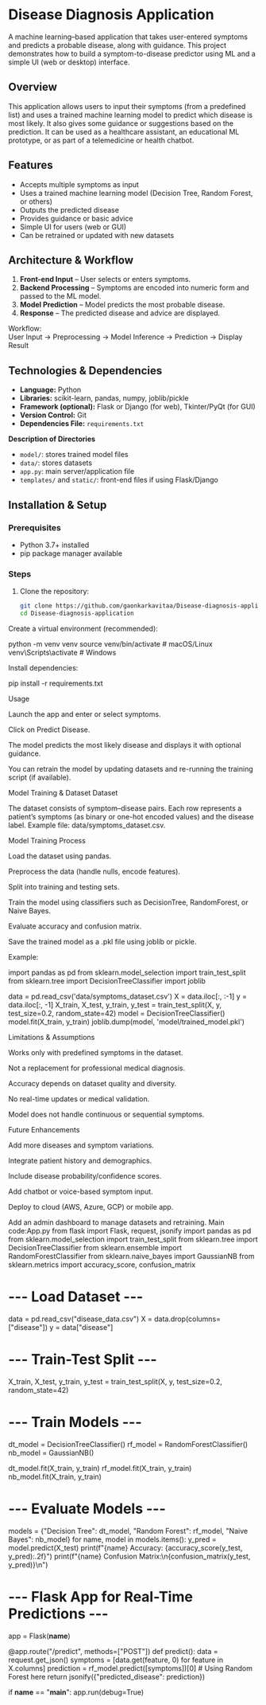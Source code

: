 # Disease Diagnosis Application

A machine learning–based application that takes user-entered symptoms and predicts a probable disease, along with guidance. This project demonstrates how to build a symptom-to-disease predictor using ML and a simple UI (web or desktop) interface.

## Overview
This application allows users to input their symptoms (from a predefined list) and uses a trained machine learning model to predict which disease is most likely. It also gives some guidance or suggestions based on the prediction. It can be used as a healthcare assistant, an educational ML prototype, or as part of a telemedicine or health chatbot.

## Features
- Accepts multiple symptoms as input  
- Uses a trained machine learning model (Decision Tree, Random Forest, or others)  
- Outputs the predicted disease  
- Provides guidance or basic advice  
- Simple UI for users (web or GUI)  
- Can be retrained or updated with new datasets  

## Architecture & Workflow
1. **Front-end Input** – User selects or enters symptoms.  
2. **Backend Processing** – Symptoms are encoded into numeric form and passed to the ML model.  
3. **Model Prediction** – Model predicts the most probable disease.  
4. **Response** – The predicted disease and advice are displayed.  

Workflow:  
User Input → Preprocessing → Model Inference → Prediction → Display Result

## Technologies & Dependencies
- **Language:** Python  
- **Libraries:** scikit-learn, pandas, numpy, joblib/pickle  
- **Framework (optional):** Flask or Django (for web), Tkinter/PyQt (for GUI)  
- **Version Control:** Git  
- **Dependencies File:** `requirements.txt`

**Description of Directories**  
- `model/`: stores trained model files  
- `data/`: stores datasets  
- `app.py`: main server/application file  
- `templates/` and `static/`: front-end files if using Flask/Django  

## Installation & Setup
### Prerequisites
- Python 3.7+ installed  
- pip package manager available  

### Steps
1. Clone the repository:  
   ```bash
   git clone https://github.com/gaonkarkavitaa/Disease-diagnosis-application.git
   cd Disease-diagnosis-application

Create a virtual environment (recommended):

python -m venv venv
source venv/bin/activate        # macOS/Linux  
venv\Scripts\activate           # Windows

Install dependencies:

pip install -r requirements.txt

Usage

Launch the app and enter or select symptoms.

Click on Predict Disease.

The model predicts the most likely disease and displays it with optional guidance.

You can retrain the model by updating datasets and re-running the training script (if available).

Model Training & Dataset
Dataset

The dataset consists of symptom–disease pairs. Each row represents a patient’s symptoms (as binary or one-hot encoded values) and the disease label. Example file: data/symptoms_dataset.csv.

Model Training Process

Load the dataset using pandas.

Preprocess the data (handle nulls, encode features).

Split into training and testing sets.

Train the model using classifiers such as DecisionTree, RandomForest, or Naive Bayes.

Evaluate accuracy and confusion matrix.

Save the trained model as a .pkl file using joblib or pickle.

Example:

import pandas as pd
from sklearn.model_selection import train_test_split
from sklearn.tree import DecisionTreeClassifier
import joblib

data = pd.read_csv('data/symptoms_dataset.csv')
X = data.iloc[:, :-1]
y = data.iloc[:, -1]
X_train, X_test, y_train, y_test = train_test_split(X, y, test_size=0.2, random_state=42)
model = DecisionTreeClassifier()
model.fit(X_train, y_train)
joblib.dump(model, 'model/trained_model.pkl')

Limitations & Assumptions

Works only with predefined symptoms in the dataset.

Not a replacement for professional medical diagnosis.

Accuracy depends on dataset quality and diversity.

No real-time updates or medical validation.

Model does not handle continuous or sequential symptoms.

Future Enhancements

Add more diseases and symptom variations.

Integrate patient history and demographics.

Include disease probability/confidence scores.

Add chatbot or voice-based symptom input.

Deploy to cloud (AWS, Azure, GCP) or mobile app.

Add an admin dashboard to manage datasets and retraining.
Main code:App.py
from flask import Flask, request, jsonify
import pandas as pd
from sklearn.model_selection import train_test_split
from sklearn.tree import DecisionTreeClassifier
from sklearn.ensemble import RandomForestClassifier
from sklearn.naive_bayes import GaussianNB
from sklearn.metrics import accuracy_score, confusion_matrix

# --- Load Dataset ---
data = pd.read_csv("disease_data.csv")
X = data.drop(columns=["disease"])
y = data["disease"]

# --- Train-Test Split ---
X_train, X_test, y_train, y_test = train_test_split(X, y, test_size=0.2, random_state=42)

# --- Train Models ---
dt_model = DecisionTreeClassifier()
rf_model = RandomForestClassifier()
nb_model = GaussianNB()

dt_model.fit(X_train, y_train)
rf_model.fit(X_train, y_train)
nb_model.fit(X_train, y_train)

# --- Evaluate Models ---
models = {"Decision Tree": dt_model, "Random Forest": rf_model, "Naive Bayes": nb_model}
for name, model in models.items():
    y_pred = model.predict(X_test)
    print(f"{name} Accuracy: {accuracy_score(y_test, y_pred):.2f}")
    print(f"{name} Confusion Matrix:\n{confusion_matrix(y_test, y_pred)}\n")

# --- Flask App for Real-Time Predictions ---
app = Flask(__name__)

@app.route("/predict", methods=["POST"])
def predict():
    data = request.get_json()
    symptoms = [data.get(feature, 0) for feature in X.columns]
    prediction = rf_model.predict([symptoms])[0]  # Using Random Forest here
    return jsonify({"predicted_disease": prediction})

if __name__ == "__main__":
    app.run(debug=True)

